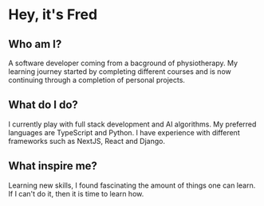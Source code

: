 # Hey, it's Fred

## Who am I?
A software developer coming from a bacground of physiotherapy. My learning journey started by completing different courses and is now continuing through a completion of personal projects. 

## What do I do?
I currently play with full stack development and AI algorithms. My preferred languages are TypeScript and Python. 
I have experience with different frameworks such as NextJS, React and Django. 

## What inspire me?
Learning new skills, I found fascinating the amount of things one can learn. If I can't do it, then it is time to learn how.
